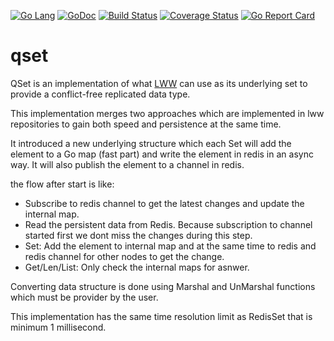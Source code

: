 
[![Go Lang](http://kavehmz.github.io/static/gopher/gopher-front.svg)](https://golang.org/)
[![GoDoc](https://godoc.org/github.com/kavehmz/qset?status.svg)](https://godoc.org/github.com/kavehmz/qset)
[![Build Status](https://travis-ci.org/kavehmz/qset.svg?branch=master)](https://travis-ci.org/kavehmz/qset)
[![Coverage Status](https://coveralls.io/repos/kavehmz/qset/badge.svg?branch=master&service=github)](https://coveralls.io/github/kavehmz/qset?branch=master)
[![Go Report Card](https://goreportcard.com/badge/github.com/kavehmz/qset)](https://goreportcard.com/report/github.com/kavehmz/qset)


# qset

QSet is an implementation of what [LWW](https://github.com/kavehmz/lww) can use as its underlying set to provide a conflict-free replicated data type.

This implementation merges two approaches which are implemented in lww repositories to gain both speed and persistence at the same time.

It introduced a new underlying structure which each Set will add the element to a Go map (fast part) and write the element in redis in an async way. It will also publish the element to a channel in redis.

the flow after start is like:

- Subscribe to redis channel to get the latest changes and update the internal map.
- Read the persistent data from Redis. Because subscription to channel started first we dont miss the changes during this step.
- Set: Add the element to internal map and at the same time to redis and redis channel for other nodes to get the change.
- Get/Len/List: Only check the internal maps for asnwer.

Converting data structure is done using Marshal and UnMarshal functions which must be provider by the user.

This implementation has the same time resolution limit as RedisSet that is minimum 1 millisecond.
